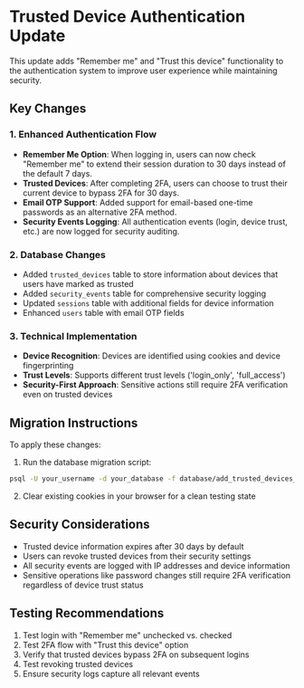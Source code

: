 # Trusted Device Authentication Update

This update adds "Remember me" and "Trust this device" functionality to the authentication system to improve user experience while maintaining security.

## Key Changes

### 1. Enhanced Authentication Flow

- **Remember Me Option**: When logging in, users can now check "Remember me" to extend their session duration to 30 days instead of the default 7 days.
- **Trusted Devices**: After completing 2FA, users can choose to trust their current device to bypass 2FA for 30 days.
- **Email OTP Support**: Added support for email-based one-time passwords as an alternative 2FA method.
- **Security Events Logging**: All authentication events (login, device trust, etc.) are now logged for security auditing.

### 2. Database Changes

- Added `trusted_devices` table to store information about devices that users have marked as trusted
- Added `security_events` table for comprehensive security logging
- Updated `sessions` table with additional fields for device information
- Enhanced `users` table with email OTP fields

### 3. Technical Implementation

- **Device Recognition**: Devices are identified using cookies and device fingerprinting
- **Trust Levels**: Supports different trust levels ('login_only', 'full_access')
- **Security-First Approach**: Sensitive actions still require 2FA verification even on trusted devices

## Migration Instructions

To apply these changes:

1. Run the database migration script:

```bash
psql -U your_username -d your_database -f database/add_trusted_devices_functionality.sql
```

2. Clear existing cookies in your browser for a clean testing state

## Security Considerations

- Trusted device information expires after 30 days by default
- Users can revoke trusted devices from their security settings
- All security events are logged with IP addresses and device information
- Sensitive operations like password changes still require 2FA verification regardless of device trust status

## Testing Recommendations

1. Test login with "Remember me" unchecked vs. checked
2. Test 2FA flow with "Trust this device" option
3. Verify that trusted devices bypass 2FA on subsequent logins
4. Test revoking trusted devices
5. Ensure security logs capture all relevant events
